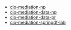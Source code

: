 - [cio-mediation-np](https://console.cloud.google.com/home/dashboard?project=cio-mediation-np-41371c)
- [cio-mediation-data-np](https://console.cloud.google.com/home/dashboard?project=cio-mediation-data-np-c0f674)
- [cio-mediation-data-pr](https://console.cloud.google.com/home/dashboard?project=cio-mediation-data-pr-8087d8)
- [cio-mediation-springdf-lab](https://console.cloud.google.com/home/dashboard?project=cio-mediation-springdf-lab-3f)